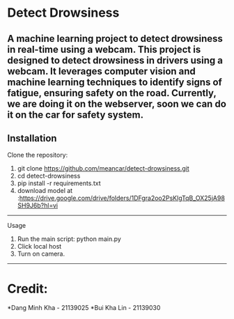 # Detect Drowsiness
A machine learning project to detect drowsiness in real-time using a webcam.
This project is designed to detect drowsiness in drivers using a webcam. It leverages computer vision and machine learning techniques to identify signs of fatigue, ensuring safety on the road. Currently, we are doing it on the webserver, soon we can do it on the car for safety system.
------------------------------------
## Installation

Clone the repository:
1. git clone https://github.com/meancar/detect-drowsiness.git
2. cd detect-drowsiness
3. pip install -r requirements.txt
4. download model at :https://drive.google.com/drive/folders/1DFgra2oo2PsKlgTqB_OX25jA98SH9J6b?hl=vi

---
Usage

1. Run the main script:
   python main.py
2. Click local host
3. Turn on camera.
---
# Credit:
*Dang Minh Kha - 21139025
*Bui Kha Lin - 21139030
